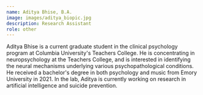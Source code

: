 ```yaml
---
name: Aditya Bhise, B.A.
image: images/aditya_biopic.jpg
description: Research Assistant
role: other
---
```


Aditya Bhise is a current graduate student in the clinical psychology program at Columbia University's Teachers College. He is concentrating in neuropsychology at the Teachers College, and is interested in identifying the neural mechanisms underlying various psychopathological conditions. He received a bachelor's degree in both psychology and music from Emory University in 2021. In the lab, Aditya is currently working on research in artificial intelligence and suicide prevention.
